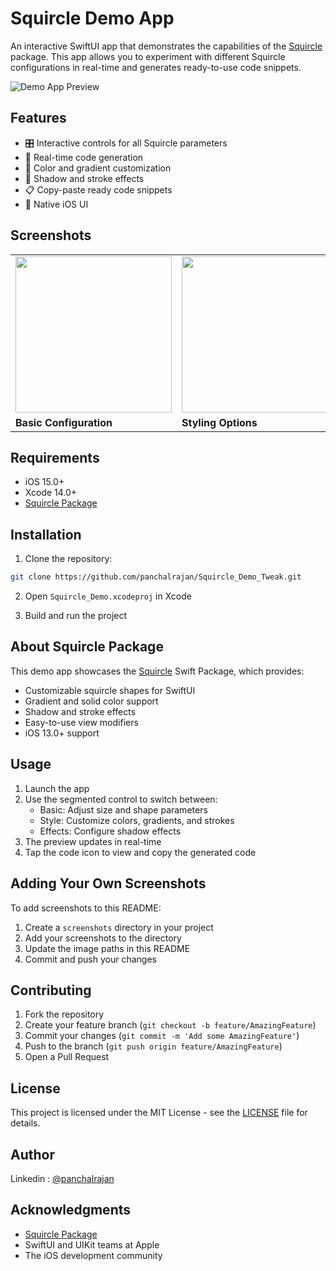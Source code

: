 # Squircle Demo App

An interactive SwiftUI app that demonstrates the capabilities of the [Squircle](https://github.com/panchalrajan/Squircle) package. This app allows you to experiment with different Squircle configurations in real-time and generates ready-to-use code snippets.

![Demo App Preview](add_your_app_preview_here.gif)

## Features

- 🎛 Interactive controls for all Squircle parameters
- 📝 Real-time code generation
- 🎨 Color and gradient customization
- 💫 Shadow and stroke effects
- 📋 Copy-paste ready code snippets
- 📱 Native iOS UI

## Screenshots

<table>
  <tr>
    <td><img src="https://github.com/user-attachments/assets/165a58cb-de20-4ee7-9f9f-68421553de4b" width="250px"></td>
    <td><img src="https://github.com/user-attachments/assets/4d4bec17-8413-46e1-a8ff-0a1e9e625595" width="250px"></td>
    <td><img src="https://github.com/user-attachments/assets/f151bb55-8200-4672-8810-2a4c11158abc" width="250px"></td>
    <td><img src="https://github.com/user-attachments/assets/b5888dec-be0d-467c-a948-20116b1d4b37" width="250px"></td>
  </tr>
  <tr>
    <td><b>Basic Configuration</b></td>
    <td><b>Styling Options</b></td>
    <td><b>Effects Panel</b></td>
    <td><b>Copy Code or Print Panel</b></td>
  </tr>
</table>

## Requirements

- iOS 15.0+
- Xcode 14.0+
- [Squircle Package](https://github.com/panchalrajan/Squircle)

## Installation

1. Clone the repository:
```bash
git clone https://github.com/panchalrajan/Squircle_Demo_Tweak.git
```

2. Open `Squircle_Demo.xcodeproj` in Xcode

3. Build and run the project

## About Squircle Package

This demo app showcases the [Squircle](https://github.com/panchalrajan/Squircle) Swift Package, which provides:

- Customizable squircle shapes for SwiftUI
- Gradient and solid color support
- Shadow and stroke effects
- Easy-to-use view modifiers
- iOS 13.0+ support

## Usage

1. Launch the app
2. Use the segmented control to switch between:
   - Basic: Adjust size and shape parameters
   - Style: Customize colors, gradients, and strokes
   - Effects: Configure shadow effects
3. The preview updates in real-time
4. Tap the code icon to view and copy the generated code

## Adding Your Own Screenshots

To add screenshots to this README:

1. Create a `screenshots` directory in your project
2. Add your screenshots to the directory
3. Update the image paths in this README
4. Commit and push your changes

## Contributing

1. Fork the repository
2. Create your feature branch (`git checkout -b feature/AmazingFeature`)
3. Commit your changes (`git commit -m 'Add some AmazingFeature'`)
4. Push to the branch (`git push origin feature/AmazingFeature`)
5. Open a Pull Request

## License

This project is licensed under the MIT License - see the [LICENSE](https://en.wikipedia.org/wiki/MIT_License) file for details.

## Author

Linkedin : [@panchalrajan](https://www.linkedin.com/in/panchalrajan/)

## Acknowledgments

- [Squircle Package](https://github.com/panchalrajan/Squircle)
- SwiftUI and UIKit teams at Apple
- The iOS development community
